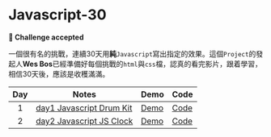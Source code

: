# Javascript-30


**💪 Challenge accepted**


一個很有名的挑戰，連續30天用**純**`Javascript`寫出指定的效果。這個`Project`的發起人**Wes Bos**已經準備好每個挑戰的`html`與`css`檔，認真的看完影片，跟着學習，相信30天後，應該是收穫滿滿。



| Day | Notes | Demo | Code |
| :---:  | --- | --- | --- |
| 1 | [day1 Javascript Drum Kit](https://markwit.cc/posts/2018/day-1-Javascript-Drum-Kit.html) | [Demo](https://skyying.github.io/Javascript-30/01%20-%20JavaScript%20Drum%20Kit/index-START.html) | [Code](https://github.com/skyying/Javascript-30/tree/master/01%20-%20JavaScript%20Drum%20Kit) |
| 2 | [day2 Javascript JS Clock](https://markwit.cc/posts/2018/day-2-Javascript-JS-Clock.html) | [Demo](https://skyying.github.io/Javascript-30/02%20-%20JS%20and%20CSS%20Clock/index-START.html) | [Code](https://github.com/skyying/Javascript-30/tree/master/02%20-%20JS%20and%20CSS%20Clock) |
